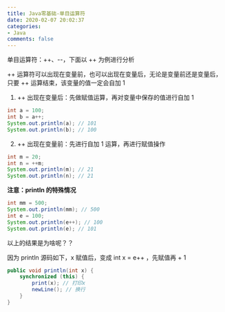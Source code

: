 ```yaml
---
title: Java零基础-单目运算符
date: 2020-02-07 20:02:37
categories:
- Java
comments: false
---
```


单目运算符：++、--，下面以 ++ 为例进行分析

++ 运算符可以出现在变量前，也可以出现在变量后，无论是变量前还是变量后，只要 ++ 运算结束，该变量的值一定会自加 1

<!-- more -->

1. ++ 出现在变量后：先做赋值运算，再对变量中保存的值进行自加 1

```java
int a = 100;
int b = a++;
System.out.println(a); // 101
System.out.println(b); // 100
```



2. ++ 出现在变量前：先进行自加 1 运算，再进行赋值操作

```java
int m = 20;
int n = ++m;
System.out.println(m); // 21
System.out.println(n); // 21
```



**注意：println 的特殊情况**

```java
int mm = 500;
System.out.println(mm); // 500
int e = 100;
System.out.println(e++); // 100
System.out.println(e); // 101
```

以上的结果是为啥呢？？

因为 println 源码如下，x 赋值后，变成 int x = e++ ，先赋值再 + 1

```java
public void println(int x) {
    synchronized (this) {
        print(x); // 打印x
        newLine(); // 换行
    }
}
```

